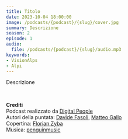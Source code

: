 ```yaml
---
title: Titolo
date: 2023-10-04 18:00:00
image: /podcasts/{podcast}/{slug}/cover.jpg
summary: Descrizione
season: 2
episode: 1
audio:
  file: /podcasts/{podcast}/{slug}/audio.mp3
keywords:
- VisionAlps
- Alpi
---
```


Descrizione

<br>

**Crediti**<br>
Podcast realizzato da [Digital People](https://w3id.org/digitalpeople)<br>
Autori della puntata: [Davide Fasoli](https://www.linkedin.com/in/davide-fasoli-2b3246179/), [Matteo Gallo](https://www.linkedin.com/in/matteo-gallo-4a5ab31a8/)<br>
Copertina: [Florian Zyba](https://www.linkedin.com/in/florian-zyba/)<br>
Musica: [penguinmusic](https://pixabay.com/users/penguinmusic-24940186/)